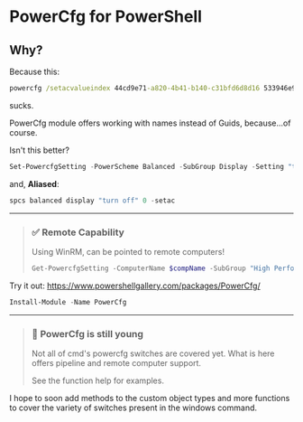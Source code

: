 # PowerCfg for PowerShell
## Why?
Because this:
```cmd
powercfg /setacvalueindex 44cd9e71-a820-4b41-b140-c31bfd6d8d16 533946e9-7bb0-45a1-a491-c2869dc960f7 90bc6708-88e1-4e70-8ec9-dc020b9c6dbc 0
```
sucks.

PowerCfg module offers working with names instead of Guids, because...of course.

Isn't this better?
```powershell
Set-PowercfgSetting -PowerScheme Balanced -SubGroup Display -Setting "turn off" -SetAC -Value 0
```
and, **Aliased**:
```powershell
spcs balanced display "turn off" 0 -setac
```
---
> ### ✅ Remote Capability
> 
> Using WinRM, can be pointed to remote computers!
> ```powershell
> Get-PowercfgSetting -ComputerName $compName -SubGroup "High Performance"
> ```

Try it out: https://www.powershellgallery.com/packages/PowerCfg/
```powershell
Install-Module -Name PowerCfg
```

---

> ### 📘 PowerCfg is still young
> Not all of cmd's powercfg switches are covered yet. What is here offers pipeline and remote computer support.
>
> See the function help for examples.

I hope to soon add methods to the custom object types and more functions to cover the variety of switches present in the windows command.
